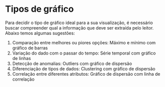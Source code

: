 # Tipos de gráfico

Para decidir o tipo de gráfico ideal para a sua visualização, é necessário buscar compreender qual a informação que deve ser extraída pelo leitor. Abaixo temos algumas sugestões:

1) Comparação entre melhores ou piores opções: Máximo e mínimo com gráfico de barras
2) Variação do dado com o passar do tempo: Série temporal com gráfico de linhas
3) Detecção de anomalias: Outliers com gráfico de dispersão
4) Diferenciação de tipos de dados: Clustering com gráfico de dispersão
5) Correlação entre diferentes atributos: Gráfico de dispersão com linha de correlação
